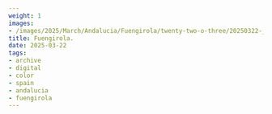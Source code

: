 ```yaml
---
weight: 1
images:
- /images/2025/March/Andalucia/Fuengirola/twenty-two-o-three/20250322-_DSC8818.jpg
title: Fuengirola.
date: 2025-03-22
tags:
- archive
- digital
- color
- spain
- andalucia
- fuengirola
---
```


